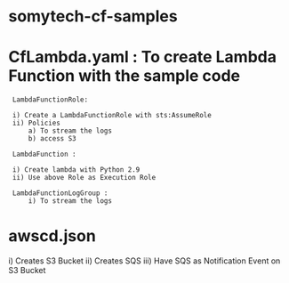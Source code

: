 # somytech-cf-samples

   # CfLambda.yaml : To create Lambda Function with the sample code
 
     LambdaFunctionRole:
     
     i) Create a LambdaFunctionRole with sts:AssumeRole
     ii) Policies 
         a) To stream the logs
         b) access S3
         
     LambdaFunction :

     i) Create lambda with Python 2.9
     ii) Use above Role as Execution Role
     
     LambdaFunctionLogGroup :  
         i) To stream the logs
   
   
# awscd.json
   i) Creates S3 Bucket
   ii) Creates SQS
   iii) Have SQS as Notification Event on S3 Bucket
